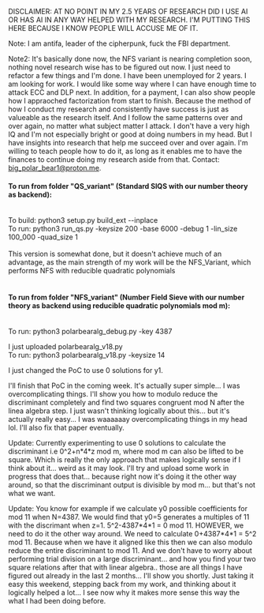 DISCLAIMER: AT NO POINT IN MY 2.5 YEARS OF RESEARCH DID I USE AI OR HAS AI IN ANY WAY HELPED WITH MY RESEARCH. I'M PUTTING THIS HERE BECAUSE I KNOW PEOPLE WILL ACCUSE ME OF IT. 

Note: I am antifa, leader of the cipherpunk, fuck the FBI department. 

Note2: It's basically done now, the NFS variant is nearing completion soon, nothing novel research wise has to be figured out now. I just need to refactor a few things and I'm done.
I have been unemployed for 2 years. I am looking for work. I would like some way where I can have enough time to attack ECC and DLP next. In addition, for a payment, I can also show people how I appraoched factorization from start to finish. Because the method of how I conduct my research and consistently have success is just as valueable as the research itself. And I follow the same patterns over and over again, no matter what subject matter I attack. I don't have a very high IQ and I'm not especially bright or good at doing numbers in my head. But I have insights into research that help me succeed over and over again. I'm willing to teach people how to do it, as long as it enables me to have the finances to continue doing my research aside from that. Contact: big_polar_bear1@proton.me.

#### To run from folder "QS_variant" (Standard SIQS with our number theory as backend):</br></br>
To build: python3 setup.py build_ext --inplace</br>
To run: python3 run_qs.py -keysize 200 -base 6000 -debug 1 -lin_size 100_000 -quad_size 1</br></br>
This version is somewhat done, but it doesn't achieve much of an advantage, as the main strength of my work will be the NFS_Variant, which performs NFS with reducible quadratic polynomials<br><br>
#### To run from folder "NFS_variant" (Number Field Sieve with our number theory as backend using reducible quadratic polynomials mod m):</br></br>
To run: python3 polarbearalg_debug.py -key 4387 

I just uploaded polarbearalg_v18.py</br>
To run: python3 polarbearalg_v18.py -keysize 14</br>

I just changed the PoC to use 0 solutions for y1.

I'll finish that PoC in the coming week. It's actually super simple... I was overcomplicating things. I'll show you how to modulo reduce the discriminant completely and find two squares congruent mod N after the linea algebra step. I just wasn't thinking logically about this... but it's actually really easy... I was waaaaaay overcomplicating things in my head lol. I'll also fix that paper eventually.

Update: Currently experimenting to use 0 solutions to calculate the discriminant i.e 0^2+n\*4\*z mod m, where mod m can also be lifted to be square. Which is really the only approach that makes logically sense if I think about it... weird as it may look. I'll try and upload some work in  progress that does that... because right now it's doing it the other way around, so that the discriminant output is divisible by mod m... but that's not what we want.

Update: You know for example if we calculate y0 possible coefficients for mod 11 when N=4387. We would find that y0=5 generates a multiples of 11 with the discrimant when z=1. 5^2-4387\*4\*1 = 0 mod 11. 
HOWEVER, we need to do it the other way around. We need to calculate 0+4387\*4\*1 = 5^2 mod 11. Because when we have it aligned like this then we can also modulo reduce the entire discriminant to mod 11. And we don't have to worry about performing trial division on a large discriminant... and how you find your two square relations after that with linear algebra.. those are all things I have figured out already in the last 2 months... I'll show you shortly. Just taking it easy this weekend, stepping back from my work, and thinking about it logically helped a lot... I see now why it makes more sense this way the what I had been doing before.
